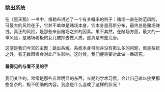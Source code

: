 ### 跳出系统
在《黑天鹅》一书中，塔勒布讲述了一个有关概率的例子：赌场一直在防范风险，可最大的风险在于，它并不单单是赌场本身，它本身是高斯分布，最终总是赌场赚钱。真正的风险，是那些来自赌场之外的因素。果不其然，在赌场方面，最大的一单风险，是赌场老板的女儿被押去做人质。这真是有些荒唐。

这便是我们今天的主题：跳出系统。系统本身可能并没有那么多的问题，但是系统之外，有无数因素会对此产生影响，这时候，我们便需要对此做一番研究。


#### 看得见的与看不见的手
我们关注的，常常是那些非常明显的东西，长期的学术习惯，会让自己难以接受那些复杂的、极不明确的内容。到底是什么造成了这样的状况？
